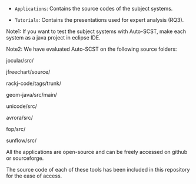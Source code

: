 - `Applications`: Contains the source codes of the subject systems.

- `Tutorials`: Contains the presentations used for expert analysis (RQ3).

Note1: If you want to test the subject systems with Auto-SCST, make each system as a java project in eclipse IDE.

Note2: We have evaluated Auto-SCST on the following source folders:

jocular/src/

jfreechart/source/

rackj-code/tags/trunk/

geom-java/src/main/

unicode/src/

avrora/src/

fop/src/

sunflow/src/

All the applications are open-source and can be freely accessed on github or sourceforge.

The source code of each of these tools has been included in this repository for the ease of access.





 
